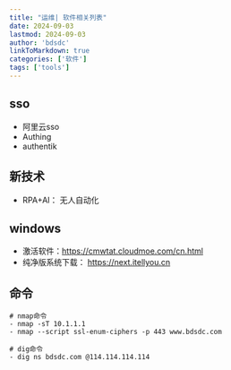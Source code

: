 ```yaml
---
title: "运维| 软件相关列表"
date: 2024-09-03
lastmod: 2024-09-03
author: 'bdsdc'
linkToMarkdown: true
categories: ['软件']
tags: ['tools']
---
```


## sso
- 阿里云sso
- Authing
- authentik

## 新技术
- RPA+AI： 无人自动化

## windows
-  激活软件：https://cmwtat.cloudmoe.com/cn.html
-  纯净版系统下载： https://next.itellyou.cn

## 命令 
```
# nmap命令
- nmap -sT 10.1.1.1
- nmap --script ssl-enum-ciphers -p 443 www.bdsdc.com

# dig命令
- dig ns bdsdc.com @114.114.114.114

```
